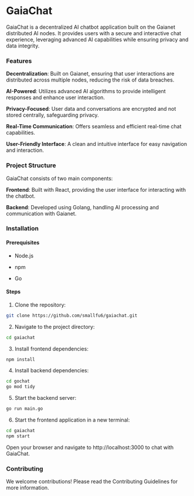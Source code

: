 # GaiaChat

GaiaChat is a decentralized AI chatbot application built on the Gaianet distributed AI nodes. It provides users with a secure and interactive chat experience, leveraging advanced AI capabilities while ensuring privacy and data integrity.

### Features

**Decentralization**: Built on Gaianet, ensuring that user interactions are distributed across multiple nodes, reducing the risk of data breaches.

**AI-Powered**: Utilizes advanced AI algorithms to provide intelligent responses and enhance user interaction.

**Privacy-Focused**: User data and conversations are encrypted and not stored centrally, safeguarding privacy.

**Real-Time Communication**: Offers seamless and efficient real-time chat capabilities.

**User-Friendly Interface**: A clean and intuitive interface for easy navigation and interaction.

### Project Structure

GaiaChat consists of two main components:

**Frontend**: Built with React, providing the user interface for interacting with the chatbot.

**Backend**: Developed using Golang, handling AI processing and communication with Gaianet.

### Installation

#### Prerequisites

- Node.js

- npm

- Go

#### Steps

1. Clone the repository:

```bash
git clone https://github.com/smallfu6/gaiachat.git
```

2. Navigate to the project directory:

```bash
cd gaiachat
```

3. Install frontend dependencies:

```bash
npm install
```

4. Install backend dependencies:

```bash
cd gochat
go mod tidy
```

5. Start the backend server:

```bash
go run main.go
```

6. Start the frontend application in a new terminal:

```bash
cd gaiachat
npm start
```

Open your browser and navigate to http://localhost:3000 to chat with GaiaChat.

### Contributing
We welcome contributions! Please read the Contributing Guidelines for more information.

